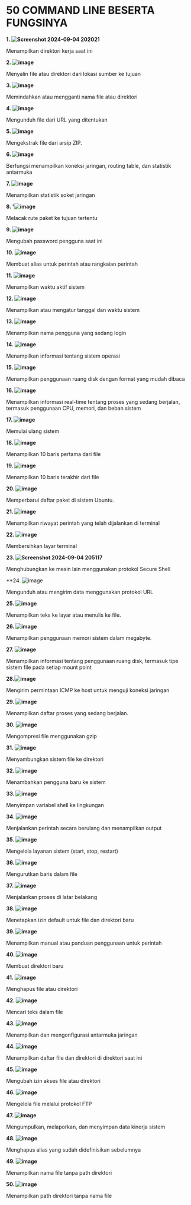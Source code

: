 # 50 COMMAND LINE BESERTA FUNGSINYA

**1. ![Screenshot 2024-09-04 202021](https://github.com/user-attachments/assets/f6ae4ac3-3df3-4b0b-940f-a4e4960cf693)**

Menampilkan direktori kerja saat ini

**2. ![image](https://github.com/user-attachments/assets/80b8b6b3-1320-4d02-ac72-f76af5b2774e)**

Menyalin file atau direktori dari lokasi sumber ke tujuan

**3. ![image](https://github.com/user-attachments/assets/54b950aa-ca39-49ac-ade3-10ba05acfe19)**

Memindahkan atau mengganti nama file atau direktori

**4. ![image](https://github.com/user-attachments/assets/9c7fe085-222e-4fc5-870e-f233322a1329)**

Mengunduh file dari URL yang ditentukan

**5. ![image](https://github.com/user-attachments/assets/cf25db96-2c97-43b9-930e-09611526e861)**

Mengekstrak file dari arsip ZIP.

**6. ![image](https://github.com/user-attachments/assets/270ecb02-97f5-43fc-9a0a-345d50a44e05)**

Berfungsi menampilkan koneksi jaringan, routing table, dan statistik antarmuka

**7. ![image](https://github.com/user-attachments/assets/bdb46dad-65e4-4d7d-90c8-533343421f53)**

Menampilkan statistik soket jaringan

**8. '![image](https://github.com/user-attachments/assets/ecc4fac7-6310-4e76-9057-fdae41428231)**

Melacak rute paket ke tujuan tertentu

**9. ![image](https://github.com/user-attachments/assets/4c68f964-2a2f-45c4-8e81-6b6906b32286)**

Mengubah password pengguna saat ini

**10. ![image](https://github.com/user-attachments/assets/afcaf476-7542-459e-bfb2-9c569b36a900)**

Membuat alias untuk perintah atau rangkaian perintah

**11. ![image](https://github.com/user-attachments/assets/84461587-46d6-42a1-9229-4155b15b4e9a)**

Menampilkan waktu aktif sistem

**12. ![image](https://github.com/user-attachments/assets/5260d742-85b3-4bb7-bcb2-a5bed5d19e1b)**

Menampilkan atau mengatur tanggal dan waktu sistem

**13. ![image](https://github.com/user-attachments/assets/31f96434-f5ff-436e-8c5d-6c1684db6721)**

Menampilkan nama pengguna yang sedang login

**14. ![image](https://github.com/user-attachments/assets/743089e9-0742-4695-92c9-a928f6c56d70)**

Menampilkan informasi tentang sistem operasi

**15. ![image](https://github.com/user-attachments/assets/9d98aa13-40c2-4fb8-a6c3-694800767216)**

Menampilkan penggunaan ruang disk dengan format yang mudah dibaca

**16. ![image](https://github.com/user-attachments/assets/4c7ceb55-f623-407d-bb30-8fd16a2ae50b)**

Menampilkan informasi real-time tentang proses yang sedang berjalan, termasuk penggunaan CPU, memori, dan beban sistem

**17. ![image](https://github.com/user-attachments/assets/6bcafd9d-8fa4-4a9c-9225-a9d01158f8a1)**

Memulai ulang sistem

**18. ![image](https://github.com/user-attachments/assets/24a45d28-0061-444c-885e-16ca29e75f93)**

Menampilkan 10 baris pertama dari file

**19. ![image](https://github.com/user-attachments/assets/1c8357e0-d315-4016-9c78-bb1934dd642c)**

Menampilkan 10 baris terakhir dari file

**20. ![image](https://github.com/user-attachments/assets/4ca21b08-6719-44ef-aec1-1a74d8b64277)**

Memperbarui daftar paket di sistem Ubuntu.

**21. ![image](https://github.com/user-attachments/assets/b98d4028-9554-48fa-8cb3-4759fd79adf8)**

Menampilkan riwayat perintah yang telah dijalankan di terminal

**22. ![image](https://github.com/user-attachments/assets/9b74f35a-16c7-4f22-b0fb-f4e0df607761)**

Membersihkan layar terminal

**23. ![Screenshot 2024-09-04 205117](https://github.com/user-attachments/assets/255c671c-ab67-493a-8c29-cbfeaaaa9966)**

Menghubungkan ke mesin lain menggunakan protokol Secure Shell

**24. ![image](https://github.com/user-attachments/assets/5c290ef2-6f2b-407f-b10d-181a7eb40d88)

Mengunduh atau mengirim data menggunakan protokol URL

**25. ![image](https://github.com/user-attachments/assets/94c840b2-55ca-4a6f-8064-68629853c39b)**

Menampilkan teks ke layar atau menulis ke file.

**26. ![image](https://github.com/user-attachments/assets/50793def-b9d9-47e1-8396-5f9abe3e7cd1)**

Menampilkan penggunaan memori sistem dalam megabyte.

**27. ![image](https://github.com/user-attachments/assets/2dc5e268-0672-4c0f-af81-59a481e008f3)**

Menampilkan informasi tentang penggunaan ruang disk, termasuk tipe sistem file pada setiap mount point

**28.![image](https://github.com/user-attachments/assets/23b57833-34c9-400d-bbce-b1bee746e867)**

Mengirim permintaan ICMP ke host untuk menguji koneksi jaringan

**29. ![image](https://github.com/user-attachments/assets/74a99756-39cc-46e9-9786-3be56a63f572)**

Menampilkan daftar proses yang sedang berjalan.

**30. ![image](https://github.com/user-attachments/assets/5834ca80-a9ec-4126-b2f0-125510b6558f)**

Mengompresi file menggunakan gzip

**31. ![image](https://github.com/user-attachments/assets/d62c47eb-68d5-44ae-b89e-a552178120d4)**

Menyambungkan sistem file ke direktori

**32. ![image](https://github.com/user-attachments/assets/e7e0375e-6aa0-4e43-85ef-0c334d0de1d0)**

Menambahkan pengguna baru ke sistem

**33. ![image](https://github.com/user-attachments/assets/99d93555-8ead-4503-ba66-7305e9b087ec)**

Menyimpan variabel shell ke lingkungan

**34. ![image](https://github.com/user-attachments/assets/83277238-6630-436e-b75d-c8641b67d81f)**

Menjalankan perintah secara berulang dan menampilkan output

**35. ![image](https://github.com/user-attachments/assets/24658d15-b402-454d-94cb-8862983fba31)**

Mengelola layanan sistem (start, stop, restart)

**36. ![image](https://github.com/user-attachments/assets/96c4fc3c-d644-45ae-bda8-6581d0d7f34d)**

Mengurutkan baris dalam file

**37. ![image](https://github.com/user-attachments/assets/fea11f20-ebff-42a2-89cf-f444aaa66e72)**

Menjalankan proses di latar belakang

**38. ![image](https://github.com/user-attachments/assets/4e15a682-f898-4b84-8bc9-073d98a38314)**

Menetapkan izin default untuk file dan direktori baru

**39. ![image](https://github.com/user-attachments/assets/6302886d-d108-4076-8e42-4b8b30128dc3)**

Menampilkan manual atau panduan penggunaan untuk perintah

**40. ![image](https://github.com/user-attachments/assets/db1807c1-9666-460a-a39d-2f16cdaee6f8)**

Membuat direktori baru

**41. ![image](https://github.com/user-attachments/assets/fbf7bbbf-5954-43de-81fa-5252d2edb6c3)**
    
Menghapus file atau direktori

**42. ![image](https://github.com/user-attachments/assets/c5205176-12f1-4d57-b969-4fd1ea24bd4a)**

Mencari teks dalam file

**43. ![image](https://github.com/user-attachments/assets/87c405ba-e592-4e86-9048-39c2411ce3cc)**

Menampilkan dan mengonfigurasi antarmuka jaringan

**44. ![image](https://github.com/user-attachments/assets/d4058b6b-53ba-40b9-8a19-18e275014e27)**

Menampilkan daftar file dan direktori di direktori saat ini

**45. ![image](https://github.com/user-attachments/assets/1f1fbb33-527d-4541-85ae-8a211867bf0d)**

Mengubah izin akses file atau direktori

**46. ![image](https://github.com/user-attachments/assets/1464df58-122b-447b-80c1-80e7be55fa88)**

Mengelola file melalui protokol FTP

**47. ![image](https://github.com/user-attachments/assets/4a8dca58-8ded-4ffa-a9aa-caae7a016a61)**

Mengumpulkan, melaporkan, dan menyimpan data kinerja sistem

**48. ![image](https://github.com/user-attachments/assets/b69d88b7-719d-424b-aba8-35e28f49f86a)**

Menghapus alias yang sudah didefinisikan sebelumnya

**49. ![image](https://github.com/user-attachments/assets/effcd3a0-fd41-4a4c-afd1-61dcede9c3b3)**

Menampilkan nama file tanpa path direktori

**50. ![image](https://github.com/user-attachments/assets/ca507120-0c88-4637-957a-78259ada3380)**

Menampilkan path direktori tanpa nama file


















   
